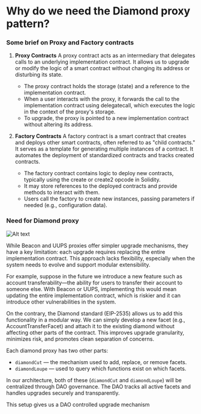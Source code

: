 # Why do we need the Diamond proxy pattern?

### Some brief on Proxy and Factory contracts

1. **Proxy Contracts**
A proxy contract acts as an intermediary that delegates calls to an underlying implementation contract. It allows us to upgrade or modify the logic of a smart contract without changing its address or disturbing its state.
   - The proxy contract holds the storage (state) and a reference to the implementation contract.
   - When a user interacts with the proxy, it forwards the call to the implementation contract using delegatecall, which executes the logic in the context of the proxy's storage.
   - To upgrade, the proxy is pointed to a new implementation contract without altering its address.

2. **Factory Contracts**
A factory contract is a smart contract that creates and deploys other smart contracts, often referred to as "child contracts." It serves as a template for generating multiple instances of a contract. It automates the deployment of standardized contracts and tracks created contracts.
   - The factory contract contains logic to deploy new contracts, typically using the create or create2 opcode in Solidity.
   - It may store references to the deployed contracts and provide methods to interact with them.
   - Users call the factory to create new instances, passing parameters if needed (e.g., configuration data).


### Need for Diamond proxy

![Alt text](/img/diamondProxy.png)

While Beacon and UUPS proxies offer simpler upgrade mechanisms, they have a key limitation: each upgrade requires replacing the entire implementation contract. This approach lacks flexibility, especially when the system needs to evolve and support modular extensibility.

For example, suppose in the future we introduce a new feature such as account transferability—the ability for users to transfer their account to someone else. With Beacon or UUPS, implementing this would mean updating the entire implementation contract, which is riskier and it can introduce other vulnerabilities in the system.

On the contrary, the Diamond standard (EIP-2535) allows us to add this functionality in a modular way. We can simply develop a new facet (e.g., AccountTransferFacet) and attach it to the existing diamond without affecting other parts of the contract. This improves upgrade granularity, minimizes risk, and promotes clean separation of concerns.

Each diamond proxy has two other parts:
   - `diamondCut` — the mechanism used to add, replace, or remove facets.
  - `diamondLoupe` — used to query which functions exist on which facets.


In our architecture, both of these (`diamondCut` and `diamondLoupe`) will be centralized through DAO governance. The DAO tracks all active facets and handles upgrades securely and transparently.

This setup gives us a DAO controlled upgrade mechanism
